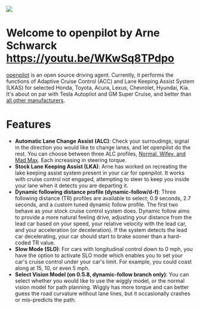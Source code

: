 [![](https://i.imgur.com/UetIFyH.jpg)](#)

Welcome to openpilot by Arne Schwarck
https://youtu.be/WKwSq8TPdpo
======

[openpilot](http://github.com/commaai/openpilot) is an open source driving agent. Currently, it performs the functions of Adaptive Cruise Control (ACC) and Lane Keeping Assist System (LKAS) for selected Honda, Toyota, Acura, Lexus, Chevrolet, Hyundai, Kia. It's about on par with Tesla Autopilot and GM Super Cruise, and better than [all other manufacturers](http://www.thedrive.com/tech/5707/the-war-for-autonomous-driving-part-iii-us-vs-germany-vs-japan).

Features
=======================

* **Automatic Lane Change Assist (ALC)**: Check your surroudings, signal in the direction you would like to change lanes, and let openpilot do the rest. You can choose between three ALC profiles, [Normal, Wifey, and Mad Max](https://github.com/ShaneSmiskol/openpilot/blob/release2/selfdrive/car/toyota/carstate.py#L145). Each increasing in steering torque.
* **Stock Lane Keeping Assist (LKA)**: Arne has worked on recreating the lake keeping assist system present in your car for openpilot. It works with cruise control not engaged, attempting to steer to keep you inside your lane when it detects you are departing it.
* **Dynamic following distance profile (dynamic-follow/d-f)**: Three following distance (TR) profiles are available to select; 0.9 seconds, 2.7 seconds, and a custom tuned dynamic follow profile. The first two behave as your stock cruise control system does. Dynamic follow aims to provide a more natural feeling drive, adjusting your distance from the lead car based on your speed, your relative velocity with the lead car, and your acceleration (or deceleration). If the system detects the lead car decelerating, your car should start to brake sooner than a hard-coded TR value.
* **Slow Mode (SLO)**: For cars with longitudinal control down to 0 mph, you have the option to activate SLO mode which enables you to set your car's cruise control under your car's limit. For example, you could coast along at 15, 10, or even 5 mph.
* **Select Vision Model (on 0.5.8, dynamic-follow branch only)**: You can select whether you would like to use the wiggly model, or the normal vision model for path planning. Wiggly has more torque and can better guess the road curvature without lane lines, but it occasionally crashes or mis-predicts the path.
